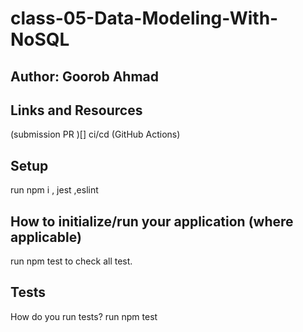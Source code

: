 # class-05-Data-Modeling-With-NoSQL
## Author: Goorob Ahmad 
## Links and Resources
(submission PR )[]
ci/cd (GitHub Actions)


## Setup
run npm i , jest ,eslint 

## How to initialize/run your application (where applicable)
run npm test to check all test.

## Tests
How do you run tests? run npm test